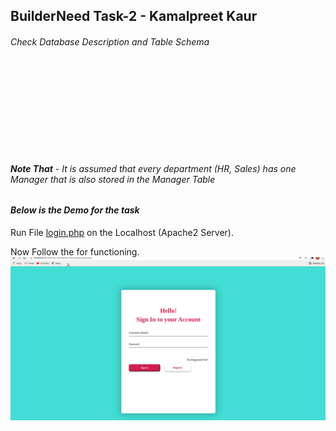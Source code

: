 ## BuilderNeed Task-2 - Kamalpreet Kaur

###### Check Database Description and Table Schema ![here](hhttps://github.com/kamal-kaur04/BN-Round2-Kamalpreet-Kaur/blob/master/Database%20Info.pdf)

###### **Note That** - It is assumed that every department (HR, Sales) has one Manager that is also stored in the _Manager_ Table

#### *Below is the Demo for the task*

Run File [login.php](https://github.com/kamal-kaur04/BN-Round2-Kamalpreet-Kaur/blob/master/pages/login.php) on the Localhost (Apache2 Server).

Now Follow the for functioning.  ![Demo](https://github.com/kamal-kaur04/BN-Round2-Kamalpreet-Kaur/blob/master/task2_kamalpreetkaur.gif) 
